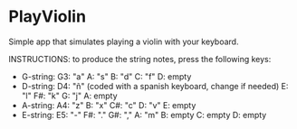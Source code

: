 # PlayViolin
Simple app that simulates playing a violin with your keyboard.


INSTRUCTIONS:
to produce the string notes, press the following keys:
- G-string:
    G3: "a"
    A: "s"
    B: "d"
    C: "f"
    D: empty
- D-string:
    D4: "ñ" (coded with a spanish keyboard, change if needed)
    E: "l"
    F#: "k"
    G: "j"
    A: empty
- A-string:
    A4: "z"
    B: "x"
    C#: "c"
    D: "v"
    E: empty
- E-string:
    E5: "-"
    F#: "."
    G#: ","
    A: "m"
    B: empty
    C: empty
    D: empty
